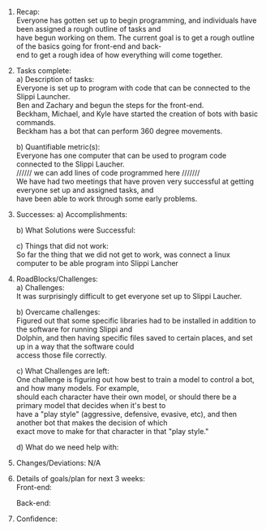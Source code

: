 1. Recap:  
Everyone has gotten set up to begin programming, and individuals have been assigned a rough outline of tasks and  
have begun working on them. The current goal is to get a rough outline of the basics going for front-end and back-  
end to get a rough idea of how everything will come together.  
  
2. Tasks complete:  
    a) Description of tasks:  
    Everyone is set up to program with code that can be connected to the Slippi Launcher.  
    Ben and Zachary and begun the steps for the front-end.  
    Beckham, Michael, and Kyle have started the creation of bots with basic commands.  
    Beckham has a bot that can perform 360 degree movements.  
  
    b) Quantifiable metric(s):  
    Everyone has one computer that can be used to program code connected to the Slippi Laucher.  
    ////// we can add lines of code programmed here ///////  
    We have had two meetings that have proven very successful at getting everyone set up and assigned tasks, and  
    have been able to work through some early problems.  
      
3. Successes:
    a) Accomplishments:    
  
    b) What Solutions were Successful:  
      
    c) Things that did not work:  
    So far the thing that we did not get to work, was connect a linux computer to be able program into Slippi Lancher  

4. RoadBlocks/Challenges:  
    a) Challenges:  
    It was surprisingly difficult to get everyone set up to Slippi Laucher.  
      
    b) Overcame challenges:  
    Figured out that some specific libraries had to be installed in addition to the software for running Slippi and  
    Dolphin, and then having specific files saved to certain places, and set up in a way that the software could  
    access those file correctly.  
      
    c) What Challenges are left:  
    One challenge is figuring out how best to train a model to control a bot, and how many models. For example,  
    should each character have their own model, or should there be a primary model that decides when it's best to  
    have a "play style" (aggressive, defensive, evasive, etc), and then another bot that makes the decision of which  
    exact move to make for that character in that "play style."  

    d) What do we need help with:  
      
5. Changes/Deviations: N/A  
  
6. Details of goals/plan for next 3 weeks:  
    Front-end:  
      
    Back-end:  
      
7. Confidence:  

